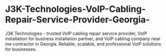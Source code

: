 # J3K-Technologies-VoIP-Cabling-Repair-Service-Provider-Georgia-
J3K Technologies - trusted VoIP cabling repair service provider, VoIP installation for business installation partner, and VoIP cabling company near me contractor in Georgia. Reliable, scalable, and professional VoIP solutions for businesses.
